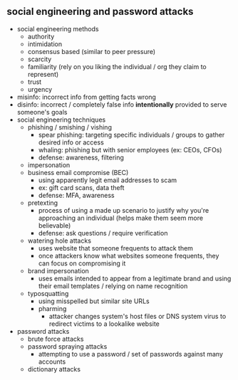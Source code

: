 ## social engineering and password attacks

- social engineering methods
	- authority 
	- intimidation 
	- consensus based (similar to peer pressure)
	- scarcity
	- familiarity (rely on you liking the individual / org they claim to represent)
	- trust
	- urgency
- misinfo: incorrect info from getting facts wrong
- disinfo: incorrect / completely false info **intentionally** provided to serve someone's goals
- social engineering techniques
	- phishing / smishing / vishing
		- spear phishing: targeting specific individuals / groups to gather desired info or access
		- whaling: phishing but with senior employees (ex: CEOs, CFOs)
		- defense: awareness, filtering
	- impersonation
	- business email compromise (BEC)
		- using apparently legit email addresses to scam
		- ex: gift card scans, data theft
		- defense: MFA, awareness 
	- pretexting
		- process of using a made up scenario to justify why you're approaching an individual (helps make them seem more believable)
		- defense: ask questions / require verification
	- watering hole attacks
		- uses website that someone frequents to attack them 
		- once attackers know what websites someone frequents, they can focus on compromising it 
	- brand impersonation
		- uses emails intended to appear from a legitimate brand and using their email templates / relying on name recognition
	- typosquatting
		- using misspelled but similar site URLs
		- pharming
			- attacker changes system's host files or DNS system virus to redirect victims to a lookalike website
- password attacks
	- brute force attacks
	- password spraying attacks
		- attempting to use a password / set of passwords against many accounts 
	- dictionary attacks
